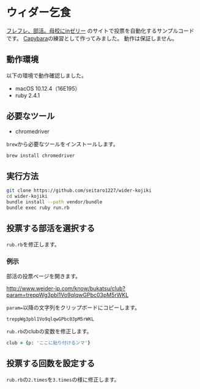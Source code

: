 # ウィダー乞食
[フレフレ、部活。母校にinゼリー](http://www.weider-jp.com/know/bukatsu/)
のサイトで投票を自動化するサンプルコードです。
[Capybara](https://github.com/teamcapybara/capybara)の練習として作ってみました。
動作は保証しません。

## 動作環境
以下の環境で動作確認しました。
- macOS 10.12.4（16E195）
- ruby 2.4.1

## 必要なツール
- chromedriver

`brew`から必要なツールをインストールします。
```bash
brew install chromedriver
```

## 実行方法
```bash
git clone https://github.com/seitaro1227/wider-kojiki
cd wider-kojiki
bundle install --path vendor/bundle
bundle exec ruby run.rb
```

## 投票する部活を選択する
`rub.rb`を修正します。

### 例示
部活の投票ページを開きます。

http://www.weider-jp.com/know/bukatsu/club?param=treppWg3pbl1Vo9qlqwGPbc03pM5rWKL

`param=`以降の文字列をクリップボードにコピーします。
```
treppWg3pbl1Vo9qlqwGPbc03pM5rWKL
```
`rub.rb`のclubの変数を修正します。
```ruby
club = {p: 'ここに貼り付けるンマ'}
```

## 投票する回数を設定する
`rub.rb`の`2.times`を`3.times`の様に修正します。
